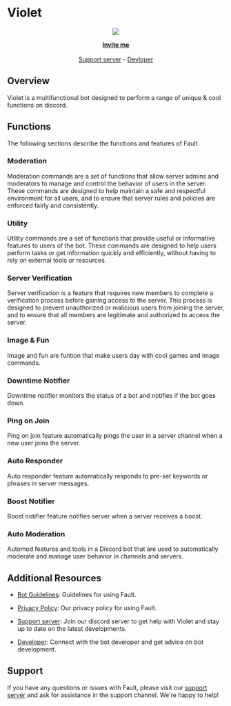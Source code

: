 # Violet
<p align="center">

   <!--project-->

<p align="center">

<img src="https://media.discordapp.net/attachments/1122763856465367072/1133063860325200052/removebg.png">
</p>

  
<p align="center">
   <a href="https://discordapp.com/oauth2/authorize?client_id=1122334626455752867&scope=bot+applications.commands&permissions=268561646"><strong>Invite me</strong></a>
   <br> <br>
   <a href="https://discord.gg/gpqMWg5PAY">Support server</a> - <a href="https://discord.com/users/887973552958087168">Devloper</a>
   
</p>

</p>






 







## Overview

Violet is a multifunctional bot designed to perform a range of unique & cool functions on discord.

## Functions

The following sections describe the functions and features of Fault.

### Moderation

Moderation commands are a set of functions that allow server admins and moderators to manage and control the behavior of users in the server. These commands are designed to help maintain a safe and respectful environment for all users, and to ensure that server rules and policies are enforced fairly and consistently.

### Utility

Utility commands are a set of functions that provide useful or informative features to users of the bot. These commands are designed to help users perform tasks or get information quickly and efficiently, without having to rely on external tools or resources.

### Server Verification

Server verification is a feature that requires new members to complete a verification process before gaining access to the server. This process is designed to prevent unauthorized or malicious users from joining the server, and to ensure that all members are legitimate and authorized to access the server.

### Image & Fun

Image and fun are funtion that make users day with cool games and image commands.

### Downtime Notifier

Downtime notifier monitors the status of a bot and notifies if the bot goes down.

### Ping on Join

Ping on join feature automatically pings the user in a server channel when a new user joins the server.

### Auto Responder

Auto responder feature automatically responds to pre-set keywords or phrases in server messages.

### Boost Notifier

Boost notifier feature notifies server when a server receives a boost.

### Auto Moderation

Automod features and tools in a Discord bot that are used to automatically moderate and manage user behavior in channels and servers.

## Additional Resources

- [Bot Guidelines](https://github.com/spencexd7/violet/blob/main/guidelines.md): Guidelines for using Fault.

- [Privacy Policy](https://github.com/spencexd7/violet/blob/main/privacy%20policy.md): Our privacy policy for using Fault.

- [Support server](https://discord.gg/gpqMWg5PAY): Join our discord server to get help with Violet and stay up to date on the latest developments.

- [Developer](https://discord.com/users/887973552958087168): Connect with the bot developer and get advice on bot development.

## Support

If you have any questions or issues with Fault, please visit our [support server](https://discord.gg/gpqMWg5PAY) and ask for assistance in the support channel. We're happy to help!
